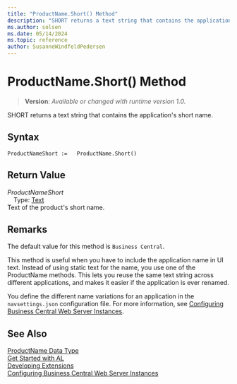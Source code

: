 ```yaml
---
title: "ProductName.Short() Method"
description: "SHORT returns a text string that contains the application's short name."
ms.author: solsen
ms.date: 05/14/2024
ms.topic: reference
author: SusanneWindfeldPedersen
---
```

[//]: # (START>DO_NOT_EDIT)
[//]: # (IMPORTANT:Do not edit any of the content between here and the END>DO_NOT_EDIT.)
[//]: # (Any modifications should be made in the .xml files in the ModernDev repo.)
# ProductName.Short() Method
> **Version**: _Available or changed with runtime version 1.0._

SHORT returns a text string that contains the application's short name.


## Syntax
```AL
ProductNameShort :=   ProductName.Short()
```

## Return Value
*ProductNameShort*  
&emsp;Type: [Text](../text/text-data-type.md)  
Text of the product's short name.


[//]: # (IMPORTANT: END>DO_NOT_EDIT)

## Remarks

The default value for this method is `Business Central`.

This method is useful when you have to include the application name in UI text. Instead of using static text for the name, you use one of the ProductName methods. This lets you reuse the same text string across different applications, and makes it easier if the application is ever renamed.

You define the different name variations for an application in the `navsettings.json` configuration file. For more information, see [Configuring Business Central Web Server Instances](../../../administration/configure-web-server.md).

## See Also
[ProductName Data Type](productname-data-type.md)  
[Get Started with AL](../../devenv-get-started.md)  
[Developing Extensions](../../devenv-dev-overview.md)  
[Configuring Business Central Web Server Instances](../../../administration/configure-web-server.md)